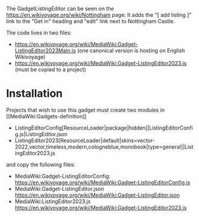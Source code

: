 The GadgetListingEditor can be seen on the https://en.wikivoyage.org/wiki/Nottingham page:
It adds the "[ add listing ]" link to the "Get in" heading and "edit" link next to Nottingham Castle.

The code lives in two files:
* https://en.wikivoyage.org/wiki/MediaWiki:Gadget-ListingEditor2023Main.js (one canonical version is hosting on English Wikivoyage)
* https://en.wikivoyage.org/wiki/MediaWiki:Gadget-ListingEditor2023.js (must be copied to a project)
# Installation

Projects that wish to use this gadget must create two modules in [[MediaWiki:Gadgets-definition]]

* ListingEditorConfig[ResourceLoader|package|hidden]|ListingEditorConfig.js|ListingEditor.json
* ListingEditor2023[ResourceLoader|default|skins=vector-2022,vector,timeless,modern,cologneblue,monobook|type=general]|ListingEditor2023.js

and copy the following files:
* MediaWiki:Gadget-ListingEditorConfig: https://en.wikivoyage.org/wiki/MediaWiki:Gadget-ListingEditorConfig.js
* MediaWiki:Gadget-ListingEditor.json https://en.wikivoyage.org/wiki/MediaWiki:Gadget-ListingEditor.json
* MediaWiki:ListingEditor2023.js  https://en.wikivoyage.org/wiki/MediaWiki:Gadget-ListingEditor2023.js
